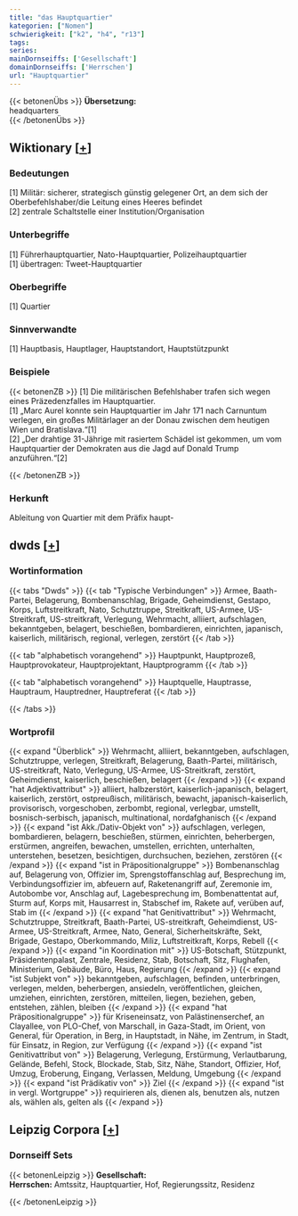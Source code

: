```yaml
---
title: "das Hauptquartier"
kategorien: ["Nomen"]
schwierigkeit: ["k2", "h4", "r13"]
tags:
series:
mainDornseiffs: ['Gesellschaft']
domainDornseiffs: ['Herrschen']
url: "Hauptquartier"
---
```


{{< betonenÜbs >}}
**Übersetzung:**  
headquarters  
{{< /betonenÜbs >}}

## Wiktionary [[+](https://de.wiktionary.org/wiki/Hauptquartier)]

### Bedeutungen
[1] Militär: sicherer, strategisch günstig gelegener Ort, an dem sich der Oberbefehlshaber/die Leitung eines Heeres befindet  
[2] zentrale Schaltstelle einer Institution/Organisation  

### Unterbegriffe
[1] Führerhauptquartier, Nato-Hauptquartier, Polizeihauptquartier  
[1] übertragen: Tweet-Hauptquartier  

### Oberbegriffe
[1] Quartier  

### Sinnverwandte
[1] Hauptbasis, Hauptlager, Hauptstandort, Hauptstützpunkt  

### Beispiele
{{< betonenZB >}}
[1] Die militärischen Befehlshaber trafen sich wegen eines Präzedenzfalles im Hauptquartier.  
[1] „Marc Aurel konnte sein Hauptquartier im Jahr 171 nach Carnuntum verlegen, ein großes Militärlager an der Donau zwischen dem heutigen Wien und Bratislava.“[1]  
[2] „Der drahtige 31-Jährige mit rasiertem Schädel ist gekommen, um vom Hauptquartier der Demokraten aus die Jagd auf Donald Trump anzuführen.“[2]  

{{< /betonenZB >}}
### Herkunft
Ableitung von Quartier mit dem Präfix haupt-  



## dwds [[+](https://www.dwds.de/wb/Hauptquartier)]

### Wortinformation
{{< tabs "Dwds" >}}
{{< tab "Typische Verbindungen" >}}
Armee, Baath-Partei, Belagerung, Bombenanschlag, Brigade, Geheimdienst, Gestapo, Korps, Luftstreitkraft, Nato, Schutztruppe, Streitkraft, US-Armee, US-Streitkraft, US-streitkraft, Verlegung, Wehrmacht, alliiert, aufschlagen, bekanntgeben, belagert, beschießen, bombardieren, einrichten, japanisch, kaiserlich, militärisch, regional, verlegen, zerstört
{{< /tab >}}

{{< tab "alphabetisch vorangehend" >}}
Hauptpunkt, Hauptprozeß, Hauptprovokateur, Hauptprojektant, Hauptprogramm
{{< /tab >}}

{{< tab "alphabetisch vorangehend" >}}
Hauptquelle, Hauptrasse, Hauptraum, Hauptredner, Hauptreferat
{{< /tab >}}

{{< /tabs >}}

### Wortprofil
{{< expand "Überblick" >}} Wehrmacht, alliiert, bekanntgeben, aufschlagen, Schutztruppe, verlegen, Streitkraft, Belagerung, Baath-Partei, militärisch, US-streitkraft, Nato, Verlegung, US-Armee, US-Streitkraft, zerstört, Geheimdienst, kaiserlich, beschießen, belagert {{< /expand >}}
{{< expand "hat Adjektivattribut" >}} alliiert, halbzerstört, kaiserlich-japanisch, belagert, kaiserlich, zerstört, ostpreußisch, militärisch, bewacht, japanisch-kaiserlich, provisorisch, vorgeschoben, zerbombt, regional, verlegbar, umstellt, bosnisch-serbisch, japanisch, multinational, nordafghanisch {{< /expand >}}
{{< expand "ist Akk./Dativ-Objekt von" >}} aufschlagen, verlegen, bombardieren, belagern, beschießen, stürmen, einrichten, beherbergen, erstürmen, angreifen, bewachen, umstellen, errichten, unterhalten, unterstehen, besetzen, besichtigen, durchsuchen, beziehen, zerstören {{< /expand >}}
{{< expand "ist in Präpositionalgruppe" >}} Bombenanschlag auf, Belagerung von, Offizier im, Sprengstoffanschlag auf, Besprechung im, Verbindungsoffizier im, abfeuern auf, Raketenangriff auf, Zeremonie im, Autobombe vor, Anschlag auf, Lagebesprechung im, Bombenattentat auf, Sturm auf, Korps mit, Hausarrest in, Stabschef im, Rakete auf, verüben auf, Stab im {{< /expand >}}
{{< expand "hat Genitivattribut" >}} Wehrmacht, Schutztruppe, Streitkraft, Baath-Partei, US-streitkraft, Geheimdienst, US-Armee, US-Streitkraft, Armee, Nato, General, Sicherheitskräfte, Sekt, Brigade, Gestapo, Oberkommando, Miliz, Luftstreitkraft, Korps, Rebell {{< /expand >}}
{{< expand "in Koordination mit" >}} US-Botschaft, Stützpunkt, Präsidentenpalast, Zentrale, Residenz, Stab, Botschaft, Sitz, Flughafen, Ministerium, Gebäude, Büro, Haus, Regierung {{< /expand >}}
{{< expand "ist Subjekt von" >}} bekanntgeben, aufschlagen, befinden, unterbringen, verlegen, melden, beherbergen, ansiedeln, veröffentlichen, gleichen, umziehen, einrichten, zerstören, mitteilen, liegen, beziehen, geben, entstehen, zählen, bleiben {{< /expand >}}
{{< expand "hat Präpositionalgruppe" >}} für Kriseneinsatz, von Palästinenserchef, an Clayallee, von PLO-Chef, von Marschall, in Gaza-Stadt, im Orient, von General, für Operation, in Berg, in Hauptstadt, in Nähe, im Zentrum, in Stadt, für Einsatz, in Region, zur Verfügung {{< /expand >}}
{{< expand "ist Genitivattribut von" >}} Belagerung, Verlegung, Erstürmung, Verlautbarung, Gelände, Befehl, Stock, Blockade, Stab, Sitz, Nähe, Standort, Offizier, Hof, Umzug, Eroberung, Eingang, Verlassen, Meldung, Umgebung {{< /expand >}}
{{< expand "ist Prädikativ von" >}} Ziel {{< /expand >}}
{{< expand "ist in vergl. Wortgruppe" >}} requirieren als, dienen als, benutzen als, nutzen als, wählen als, gelten als {{< /expand >}}

## Leipzig Corpora [[+](https://corpora.uni-leipzig.de/en/res?word=Hauptquartier&corpusId=deu_newscrawl-public_2018)]

### Dornseiff Sets
{{< betonenLeipzig >}}
**Gesellschaft:**  
**Herrschen:** Amtssitz, Hauptquartier, Hof, Regierungssitz, Residenz  

{{< /betonenLeipzig >}}
